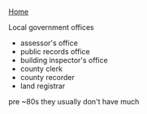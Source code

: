 <!-- C:\Users\razer\Desktop\walkerrh.github.io\SCROLLS_FOLDER\BLUEPRINTS\blueprints.md -->




[Home](/index.html)

Local government offices
* assessor's office
* public records office
* building inspector's office
* county clerk
* county recorder
* land registrar


pre ~80s they usually don't have much



